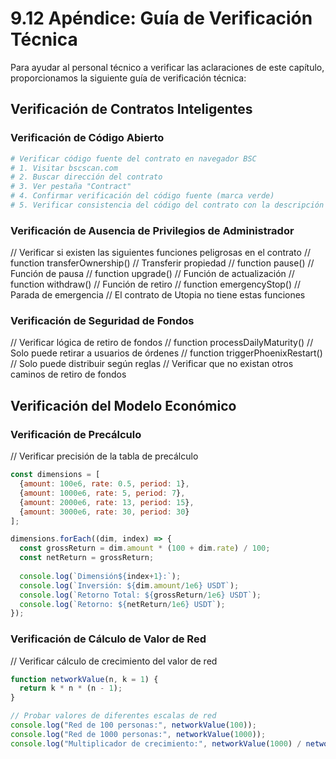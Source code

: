 # 9.12 Apéndice: Guía de Verificación Técnica

Para ayudar al personal técnico a verificar las aclaraciones de este capítulo, proporcionamos la siguiente guía de verificación técnica:

## Verificación de Contratos Inteligentes

### Verificación de Código Abierto
```bash
# Verificar código fuente del contrato en navegador BSC
# 1. Visitar bscscan.com
# 2. Buscar dirección del contrato
# 3. Ver pestaña "Contract"
# 4. Confirmar verificación del código fuente (marca verde)
# 5. Verificar consistencia del código del contrato con la descripción del libro blanco
```

### Verificación de Ausencia de Privilegios de Administrador
// Verificar si existen las siguientes funciones peligrosas en el contrato
// function transferOwnership() // Transferir propiedad
// function pause() // Función de pausa
// function upgrade() // Función de actualización
// function withdraw() // Función de retiro
// function emergencyStop() // Parada de emergencia
// El contrato de Utopia no tiene estas funciones

### Verificación de Seguridad de Fondos
// Verificar lógica de retiro de fondos
// function processDailyMaturity() // Solo puede retirar a usuarios de órdenes
// function triggerPhoenixRestart() // Solo puede distribuir según reglas
// Verificar que no existan otros caminos de retiro de fondos

## Verificación del Modelo Económico

### Verificación de Precálculo
// Verificar precisión de la tabla de precálculo
```javascript
const dimensions = [
  {amount: 100e6, rate: 0.5, period: 1},
  {amount: 1000e6, rate: 5, period: 7},
  {amount: 2000e6, rate: 13, period: 15},
  {amount: 3000e6, rate: 30, period: 30}
];

dimensions.forEach((dim, index) => {
  const grossReturn = dim.amount * (100 + dim.rate) / 100;
  const netReturn = grossReturn;
  
  console.log(`Dimensión${index+1}:`);
  console.log(`Inversión: ${dim.amount/1e6} USDT`);
  console.log(`Retorno Total: ${grossReturn/1e6} USDT`);
  console.log(`Retorno: ${netReturn/1e6} USDT`);
});
```

### Verificación de Cálculo de Valor de Red
// Verificar cálculo de crecimiento del valor de red
```javascript
function networkValue(n, k = 1) {
  return k * n * (n - 1);
}

// Probar valores de diferentes escalas de red
console.log("Red de 100 personas:", networkValue(100));
console.log("Red de 1000 personas:", networkValue(1000));
console.log("Multiplicador de crecimiento:", networkValue(1000) / networkValue(100));
```